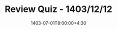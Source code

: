 ---
type: exam
date: 1403-07-01T8:00:00+4:30
title: "Review Quiz - 1403/12/12"
content: "f"
thumbnail: /static_files/exam/lec1.jpg
links:
  - url: http://snap.stanford.edu/class/cs224w-2019/handouts/CS224W_LinAl_Prob_Proof.pdf
    name: Source 1
  - url: /static_files/exam/ReviewQuiz/question.pdf
    name: Questions
  - url: /static_files/exam/ReviewQuiz/solution.pdf
    name: Solutions
hide_from_announcments: true
---